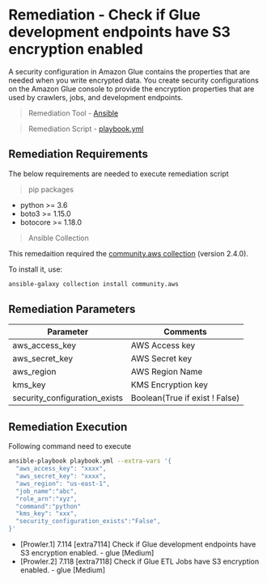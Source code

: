 # Remediation - Check if Glue development endpoints have S3 encryption enabled
A security configuration in Amazon Glue contains the properties that are needed when you write encrypted data. You create security configurations on the Amazon Glue console to provide the encryption properties that are used by crawlers, jobs, and development endpoints.

> Remediation Tool   - [Ansible](https://www.ansible.com/)

> Remediation Script - [playbook.yml](playbook.yml)

## Remediation Requirements
The below requirements are needed to execute remediation script

> pip packages
- python >= 3.6
- boto3 >= 1.15.0
- botocore >= 1.18.0

> Ansible Collection

This remedaition required the [community.aws collection](https://galaxy.ansible.com/community/aws) (version 2.4.0).

To install it, use: 
```sh
ansible-galaxy collection install community.aws
```

## Remediation Parameters

| Parameter                     | Comments                       |
|-------------------------------|--------------------------------|
| aws_access_key                | AWS Access key                 |
| aws_secret_key                | AWS Secret key                 |
| aws_region                        | AWS  Region Name               |
| kms_key                       | KMS Encryption key             |
| security_configuration_exists | Boolean(True if exist ! False) |


## Remediation Execution
Following command need to execute
```sh
ansible-playbook playbook.yml --extra-vars '{
  "aws_access_key": "xxxx",
  "aws_secret_key": "xxxx",
  "aws_region": "us-east-1",
  "job_name":"abc",
  "role_arn":"xyz",
  "command":"python"
  "kms_key": "xxx",
  "security_configuration_exists":"False",
}'
```







 * [Prowler.1]  7.114 [extra7114] Check if Glue development endpoints have S3 encryption enabled. - glue [Medium]
*  [Prowler.2]  7.118 [extra7118] Check if Glue ETL Jobs have S3 encryption enabled. - glue [Medium]
